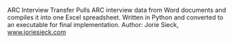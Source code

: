 ARC Interview Transfer
Pulls ARC interview data from Word documents and compiles it into one Excel spreadsheet.
Written in Python and converted to an executable for final implementation.
Author: Jorie Sieck, www.joriesieck.com
